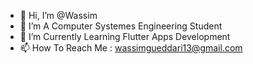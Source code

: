 - 👋 Hi, I’m @Wassim
- 👀 I’m A Computer Systemes Engineering Student
- 🌱 I’m Currently Learning Flutter Apps Development
- 📫 How To Reach Me : wassimgueddari13@gmail.com
